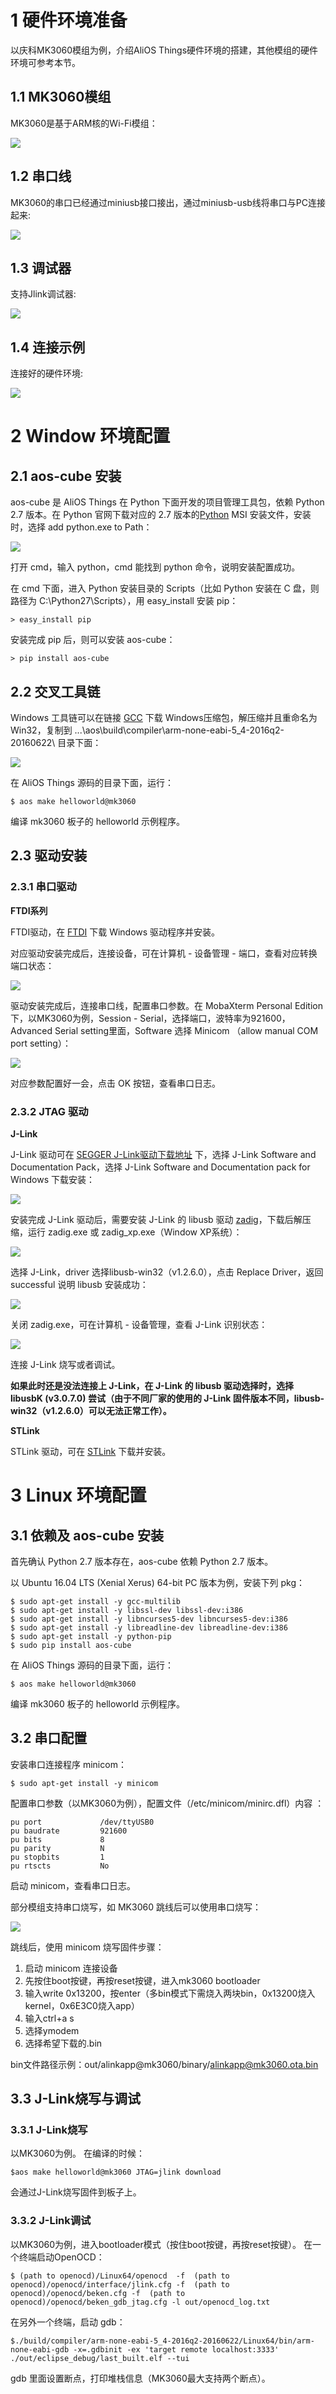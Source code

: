 # 1 硬件环境准备
以庆科MK3060模组为例，介绍AliOS Things硬件环境的搭建，其他模组的硬件环境可参考本节。

## 1.1 MK3060模组
MK3060是基于ARM核的Wi-Fi模组：

![](https://img.alicdn.com/tfs/TB1dkGJdwoQMeJjy0FoXXcShVXa-4160-2336.jpg)

## 1.2 串口线
MK3060的串口已经通过miniusb接口接出，通过miniusb-usb线将串口与PC连接起来:

![](https://img.alicdn.com/tfs/TB16paGdwoQMeJjy0FnXXb8gFXa-4160-2336.jpg)

## 1.3 调试器
支持Jlink调试器:

![](https://img.alicdn.com/tfs/TB1AOuudwMPMeJjy1XdXXasrXXa-4160-2336.jpg)

## 1.4 连接示例
连接好的硬件环境:

![](https://img.alicdn.com/tfs/TB1niqudwMPMeJjy1XdXXasrXXa-4160-2336.jpg)

# 2 Window 环境配置
## 2.1 aos-cube 安装
aos-cube 是 AliOS Things 在 Python 下面开发的项目管理工具包，依赖 Python 2.7 版本。在 Python 官网下载对应的 2.7 版本的[Python](https://www.python.org/downloads/) MSI 安装文件，安装时，选择 add python.exe to Path：

![](https://img.alicdn.com/tfs/TB13PAjdMoQMeJjy0FoXXcShVXa-796-672.png)

打开 cmd，输入 python，cmd 能找到 python 命令，说明安装配置成功。

在 cmd 下面，进入 Python 安装目录的 Scripts（比如 Python 安装在 C 盘，则路径为 C:\Python27\Scripts），用 easy_install 安装 pip：

`> easy_install pip`

安装完成 pip 后，则可以安装 aos-cube：

`> pip install aos-cube`

## 2.2 交叉工具链
Windows 工具链可以在链接 [GCC](https://launchpad.net/gcc-arm-embedded/+download) 下载 Windows压缩包，解压缩并且重命名为 Win32，复制到 ...\aos\build\compiler\arm-none-eabi-5_4-2016q2-20160622\ 目录下面：

![](https://img.alicdn.com/tfs/TB1cuO1dwMPMeJjy1XcXXXpppXa-865-317.png)

在 AliOS Things 源码的目录下面，运行：

```
$ aos make helloworld@mk3060
```

编译 mk3060 板子的 helloworld 示例程序。

## 2.3 驱动安装
### 2.3.1 串口驱动
**FTDI系列**

FTDI驱动，在 [FTDI](http://www.ftdichip.com/Drivers/D2XX.htm) 下载 Windows 驱动程序并安装。

对应驱动安装完成后，连接设备，可在计算机 - 设备管理 - 端口，查看对应转换端口状态：

![](https://img.alicdn.com/tfs/TB1Fflnd3MPMeJjy1XcXXXpppXa-864-633.png)

驱动安装完成后，连接串口线，配置串口参数。在 MobaXterm Personal Edition 下，以MK3060为例，Session - Serial，选择端口，波特率为921600， Advanced Serial setting里面，Software 选择 Minicom （allow manual COM port setting）：

![](https://img.alicdn.com/tfs/TB1Fg4ibjihSKJjy0FiXXcuiFXa-865-522.png)

对应参数配置好一会，点击 OK 按钮，查看串口日志。

### 2.3.2 JTAG 驱动
**J-Link**

J-Link 驱动可在 [SEGGER J-Link驱动下载地址](https://www.segger.com/downloads/jlink/) 下，选择 J-Link Software and Documentation Pack，选择 J-Link Software and Documentation pack for Windows 下载安装：

![](https://img.alicdn.com/tfs/TB1s4L9bLNNTKJjSspfXXbXIFXa-865-466.png)

安装完成 J-Link 驱动后，需要安装 J-Link 的 libusb 驱动 [zadig](http://zadig.akeo.ie/)，下载后解压缩，运行 zadig.exe 或 zadig_xp.exe（Window XP系统）：

![](https://img.alicdn.com/tfs/TB1xyN2fgMPMeJjy1XcXXXpppXa-865-432.png)

选择 J-Link，driver 选择libusb-win32（v1.2.6.0），点击 Replace Driver，返回 successful 说明 libusb 安装成功：

![](https://img.alicdn.com/tfs/TB1OHStfgMPMeJjy1XcXXXpppXa-865-512.png)

关闭 zadig.exe，可在计算机 - 设备管理，查看 J-Link 识别状态：

![](https://img.alicdn.com/tfs/TB1XZcYaWagSKJjy0FhXXcrbFXa-865-568.png)

连接 J-Link 烧写或者调试。  

**如果此时还是没法连接上 J-Link，在 J-Link 的 libusb 驱动选择时，选择 libusbK (v3.0.7.0) 尝试（由于不同厂家的使用的 J-Link 固件版本不同，libusb-win32（v1.2.6.0）可以无法正常工作）。**

**STLink**

STLink 驱动，可在 [STLink](http://www.st.com/content/st_com/en/products/development-tools/hardware-development-tools/development-tool-hardware-for-mcus/debug-hardware-for-mcus/debug-hardware-for-stm32-mcus/st-link-v2.html) 下载并安装。

# 3 Linux 环境配置
## 3.1 依赖及 aos-cube 安装
首先确认 Python 2.7 版本存在，aos-cube 依赖 Python 2.7 版本。

以 Ubuntu 16.04 LTS (Xenial Xerus) 64-bit PC 版本为例，安装下列 pkg：

```
$ sudo apt-get install -y gcc-multilib
$ sudo apt-get install -y libssl-dev libssl-dev:i386
$ sudo apt-get install -y libncurses5-dev libncurses5-dev:i386
$ sudo apt-get install -y libreadline-dev libreadline-dev:i386
$ sudo apt-get install -y python-pip
$ sudo pip install aos-cube
```

在 AliOS Things 源码的目录下面，运行：

```
$ aos make helloworld@mk3060
```

编译 mk3060 板子的 helloworld 示例程序。

## 3.2 串口配置
安装串口连接程序 minicom：
```
$ sudo apt-get install -y minicom
```

配置串口参数（以MK3060为例），配置文件（/etc/minicom/minirc.dfl）内容 ：

```
pu port             /dev/ttyUSB0
pu baudrate         921600
pu bits             8
pu parity           N
pu stopbits         1
pu rtscts           No
```

启动 minicom，查看串口日志。

部分模组支持串口烧写，如 MK3060 跳线后可以使用串口烧写：

![](https://img.alicdn.com/tfs/TB1a012fgoQMeJjy0FnXXb8gFXa-865-590.png)

跳线后，使用 minicom 烧写固件步骤：
1. 启动 minicom 连接设备
2. 先按住boot按键，再按reset按键，进入mk3060 bootloader
3. 输入write 0x13200，按enter（多bin模式下需烧入两块bin，0x13200烧入kernel，0x6E3C0烧入app）
4. 输入ctrl+a s
5. 选择ymodem
6. 选择希望下载的.bin

bin文件路径示例：out/alinkapp@mk3060/binary/alinkapp@mk3060.ota.bin

## 3.3 J-Link烧写与调试
### 3.3.1 J-Link烧写
以MK3060为例。
在编译的时候：

`$aos make helloworld@mk3060 JTAG=jlink download`

会通过J-Link烧写固件到板子上。

### 3.3.2 J-Link调试
以MK3060为例，进入bootloader模式（按住boot按键，再按reset按键）。
在一个终端启动OpenOCD：

 `$ (path to openocd)/Linux64/openocd  -f  (path to openocd)/openocd/interface/jlink.cfg -f  (path to openocd)/openocd/beken.cfg -f  (path to openocd)/openocd/beken_gdb_jtag.cfg -l out/openocd_log.txt`

在另外一个终端，启动 gdb：

`$./build/compiler/arm-none-eabi-5_4-2016q2-20160622/Linux64/bin/arm-none-eabi-gdb -x=.gdbinit -ex 'target remote localhost:3333' ./out/eclipse_debug/last_built.elf --tui`

gdb 里面设置断点，打印堆栈信息（MK3060最大支持两个断点）。




